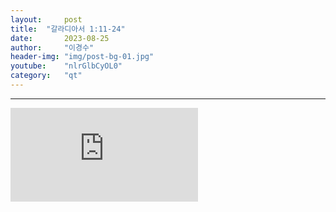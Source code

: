 ```yaml
---
layout:     post
title:	"갈라디아서 1:11-24"
date:       2023-08-25
author:     "이경수"
header-img: "img/post-bg-01.jpg"
youtube:    "nlrGlbCyOL0"
category:   "qt"
---
```


<hr>
<div class="youtube">
    <iframe src="https://www.youtube.com/embed/nlrGlbCyOL0" title="YouTube video player" frameborder="0" allow="accelerometer; autoplay; clipboard-write; encrypted-media; gyroscope; picture-in-picture; web-share" allowfullscreen></iframe>
</div>